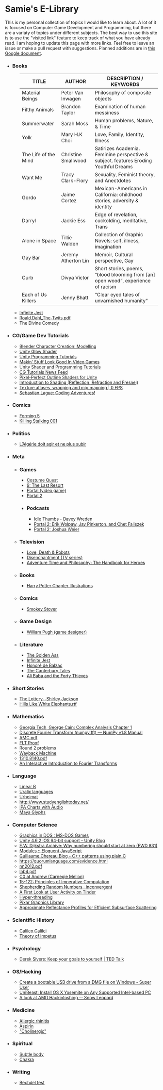 <h1>Samie's E-Library</h1>

<p>
This is my personal collection of topics I would like to learn about. A lot of it is focused on Computer Game Development and Programming, but there are a variaty of topics under different subjects. The best way to use this site is to use the "visited link" feature to keep track of what you have already read. I am hoping to update this page with more links. Feel free to leave an issue or make a pull request with suggestions. Planned additions are in <a href="https://docs.google.com/document/d/1RftBQUZPqEuY1xbBVrI83EtoH1R360n52glsaqNQ5vc/edit?usp=sharing">this Google document</a>.
</p>

<ul><p>
<li><h3>Books</h3>
<ul><p>
  
 | TITLE | AUTHOR | DESCRIPTION / KEYWORDS |
 |-|-|-|
 | Material Beings | Peter Van Inwagen | Philosophy of composite objects |
 | Filthy Animals | Brandon Taylor | Examination of human messiness |
 | Summerwater | Sarah Moss |Human problems, Nature, & Time |
 |Yolk |Mary H.K Choi |Love, Family, Identity, Illness |
|The Life of the Mind |Christine Smallwood|Satirizes Academia. Feminine perspective & subject. features Eroding Youthful Dreams |
|Want Me|Tracy Clark-Flory|Sexuality, Feminist theory, and Anectdotes|
|Gordo|Jaime Cortez|Mexican-Americans in California: childhood stories, adversity & identity
|Darryl|Jackie Ess|Edge of revelation, cuckolding, meditative, Trans
|Alone in Space|Tillie Walden|Collection of Graphic Novels: self, illness, imagination
|Gay Bar|Jeremy Atherton Lin|Memoir, Cultural perspective, Gay
|Curb|Divya Victor|Short stories, poems, “blood blooming from [an] open wood”, experience of racism
|Each of Us Killers|Jenny Bhatt|“Clear eyed tales of unvarnished humanity”
<li><a href="http://raisuman123.files.wordpress.com/2013/05/david-foster-wallace-infinite-jest-v2-0.pdf">Infinite Jest</a></li>
<li><a href="http://ebooks.rahnuma.org/children/Stories/Roald.Dahl/Roald.Dahl_The-Twits.pdf">Roald.Dahl_The-Twits.pdf</a></li>
  <li>The Divine Comedy</li>
</p></ul></li>

<li><h3>CG/Game Dev Tutorials</h3>
<ul><p>
<li><a href="https://www.youtube.com/watch?v=DiIoWrOlIRw">Blender Character Creation: Modelling</a></li>
<li><a href="https://www.youtube.com/watch?v=nZZ6MDY3JOk">Unity Glow Shader</a></li>
<li><a href="https://www.youtube.com/channel/UCjCpZyil4D8TBb5nVTMMaUw/videos">Unity Programming Tutorials</a></li>
<li><a href="http://youtube.com/channel/UCEklP9iLcpExB8vp_fWQseg/videos">Makin&#39; Stuff Look Good In Video Games</a></li>
<li><a href="http://catlikecoding.com/unity/tutorials/">Unity Shader and Programming Tutorials</a></li>
<li><a href="http://alanzucconi.com/tutorials/">CG Tutorials News Feed</a></li>
<li><a href="https://www.videopoetics.com/tutorials/pixel-perfect-outline-shaders-unity/">Pixel-Perfect Outline Shaders for Unity</a></li>
<li><a href="https://www.scratchapixel.com/lessons/3d-basic-rendering/introduction-to-shading/reflection-refraction-fresnel">Introduction to Shading (Reflection, Refraction and Fresnel)</a></li>
<li><a href="https://0fps.net/2013/07/09/texture-atlases-wrapping-and-mip-mapping/">Texture atlases, wrapping and mip mapping | 0 FPS</a></li>
<li><a href="https://www.youtube.com/user/Cercopithecan/videos">Sebastian Lague: Coding Adventures!</a></li>
</p></ul></li>

<li><h3>Comics</h3>
<ul><p>
<li><a href="http://jessemoynihan.com/?p=372">Forming 5</a></li>
<li><a href="https://kissmanga.com/Manga/Killing-Stalking/Killing-Stalking-001----Chapter-001?id=379319">Killing Stalking 001</a></li>
</p></ul></li>

<li><h3>Politics</h3>
<ul><p>
<li><a href="https://www.lesoirdalgerie.com/contribution/lalgerie-doit-agir-et-ne-plus-subir-24015">L’Algérie doit agir et ne plus subir</a></li>
</p></ul></li>

<li><h3>Meta</h3>
<ul><p>
<li><h3>Games</h3>
<ul><p>
<li><a href="https://en.wikipedia.org/wiki/Costume_Quest">Costume Quest</a></li>
<li><a href="https://en.wikipedia.org/wiki/9:_The_Last_Resort">9: The Last Resort</a></li>
<li><a href="https://en.wikipedia.org/wiki/Portal_(video_game)">Portal (video game)</a></li>
<li><a href="https://en.wikipedia.org/wiki/Portal_2">Portal 2</a></li>
<li><h3>Podcasts</h3>
<ul><p>
<li><a href="http://idlethumbs.net/tonecontrol/episodes/davey-wreden-1">Idle Thumbs - Davey Wreden</a></li>
<li><a href="http://giantbomb.com/shows/portal-2-spoilercast/2970-17437/free-podcast?podcast_id=224">Portal 2: Erik Wolpaw, Jay Pinkerton, and Chet Faliszek</a></li>
<li><a href="https://www.youtube.com/watch?reload=9&v=Zref3xiaFRA">Portal 2: Joshua Weier</a></li>
</p></ul></li>
</p></ul></li>
<li><h3>Television</h3>
<ul><p>
<li><a href="https://en.wikipedia.org/wiki/Love,_Death_%26_Robots">Love, Death &amp; Robots</a></li>
<li><a href="https://en.wikipedia.org/wiki/Disenchantment_(TV_series)#Episodes">Disenchantment (TV series)</a></li>
<li><a href="https://books.google.com/books?id=M4PCBAAAQBAJ">Adventure Time and Philosophy: The Handbook for Heroes</a></li>
</p></ul></li>
<li><h3>Books</h3>
<ul><p>
<li><a href="https://www.harrypotterfanzone.com/every-chapter-illustration-from-the-books/">Harry Potter Chapter Illustrations</a></li>
</p></ul></li>
<li><h3>Comics</h3>
<ul><p>
<li><a href="https://en.wikipedia.org/wiki/Smokey_Stover">Smokey Stover</a></li>
</p></ul></li>
<li><h3>Game Design</h3>
<ul><p>
<li><a href="https://en.wikipedia.org/wiki/William_Pugh_(game_designer)">William Pugh (game designer)</a></li>
</p></ul></li>
<li><h3>Literature</h3>
<ul><p>
<li><a href="https://en.wikipedia.org/wiki/The_Golden_Ass">The Golden Ass</a></li>
<li><a href="https://en.wikipedia.org/wiki/Infinite_Jest">Infinite Jest</a></li>
<li><a href="https://en.wikipedia.org/wiki/Honor%C3%A9_de_Balzac">Honoré de Balzac</a></li>
<li><a href="https://en.wikipedia.org/wiki/The_Canterbury_Tales">The Canterbury Tales</a></li>
<li><a href="https://en.wikipedia.org/wiki/Ali_Baba_and_the_Forty_Thieves">Ali Baba and the Forty Thieves</a></li>
</p></ul></li>
</p></ul></li>

<li><h3>Short Stories</h3>
<ul><p>
<li><a href="https://sites.middlebury.edu/individualandthesociety/files/2010/09/jackson_lottery.pdf">The Lottery--Shirley Jackson</a></li>
<li><a href="https://faculty.weber.edu/jyoung/English%202500/Readings%20for%20English%202500/Hills%20Like%20White%20Elephants.pdf">Hills Like White Elephants.rtf</a></li>
</p></ul></li>

<li><h3>Mathematics</h3>
<ul><p>
<li><a href="http://people.math.gatech.edu/~cain/winter99/ch1.pdf">Georgia Tech, George Cain: Complex Analysis Chapter 1</a></li>
<li><a href="http://docs.scipy.org/doc/numpy/reference/routines.fft.html">Discrete Fourier Transform (numpy.fft) — NumPy v1.8 Manual</a></li>
<li><a href="https://www.cs.cmu.edu/~adamchik/articles/AMC.pdf">AMC.pdf</a></li>
<li><a href="http://scienzamedia.uniroma2.it/~eal/Wiles-Fermat.pdf">FLT Proof</a></li>
<li><a href="http://www.usamts.org/Tests/Problems_26_2.pdf">Round 2 problems</a></li>
<li><a href="https://web.archive.org/web/20140824011115/https://math.berkeley.edu/~isammis/55S06/55SS3.pdf">Wayback Machine</a></li>
<li><a href="https://arxiv.org/pdf/1310.8140.pdf">1310.8140.pdf</a></li>
<li><a href="http://www.jezzamon.com/fourier/index.html">An Interactive Introduction to Fourier Transforms</a></li>
</p></ul></li>

<li><h3>Language</h3>
<ul><p>
<li><a href="https://en.wikipedia.org/wiki/Linear_B">Linear B</a></li>
<li><a href="https://en.wikipedia.org/wiki/Uralic_languages">Uralic languages</a></li>
<li><a href="https://en.wikipedia.org/wiki/Urheimat">Urheimat</a></li>
<li><a href="http://www.studyenglishtoday.net/">http://www.studyenglishtoday.net/</a></li>
<li><a href="https://jbdowse.com/ipa/">IPA Charts with Audio</a></li>
<li><a href="http://www.famsi.org/research/pitts/MayaGlyphsBook1Sect1.pdf">Maya Glyphs</a></li>
</p></ul></li>

<li><h3>Computer Science</h3>
<ul><p>
<li><a href="https://dos.gamebub.com/cpp_graphics.php">Graphics in DOS : MS-DOS Games</a></li>
<li><a href="http://blogs.unity3d.com/2015/01/29/unity-4-6-2-ios-64-bit-support/">Unity 4.6.2 iOS 64-bit support – Unity Blog</a></li>
<li><a href="http://www.cs.utexas.edu/users/EWD/transcriptions/EWD08xx/EWD831.html">E.W. Dijkstra Archive: Why numbering should start at zero (EWD 831)</a></li>
<li><a href="http://eloquentjavascript.net/10_modules.html">Modules :: Eloquent JavaScript</a></li>
<li><a href="https://blog.noctua-software.com/cpp-patterns-using-plain-c.html">Guillaume Chereau Blog - C++ patterns using plain C</a></li>
<li><a href="https://quorumlanguage.com/evidence.html">https://quorumlanguage.com/evidence.html</a></li>
<li><a href="http://www.overcomplete.net/papers/nn2012.pdf">nn2012.pdf</a></li>
<li><a href="https://www.cs.cmu.edu/~rjsimmon/15411-f15/hw/lab4.pdf">lab4.pdf</a></li>
<li><a href="http://c0.typesafety.net/doc/c0-at-andrew.html#tools">C0 at Andrew (Carnegie Mellon)</a></li>
<li><a href="http://www.cs.cmu.edu/afs/cs/academic/class/15122-n16/www/">15-122: Principles of Imperative Computation</a></li>
<li><a href="https://inconvergent.net/2016/shepherding-random-numbers/#introduction">Shepherding Random Numbers · inconvergent</a></li>
<li><a href="https://arxiv.org/pdf/1607.01952.pdf">A First Look at User Activity on Tinder</a></li>
<li><a href="https://en.wikipedia.org/wiki/Hyper-threading">Hyper-threading</a></li>
<li><a href="https://graphics.pixar.com/library/">Pixar Graphics Library</a></li>
<li><a href="https://graphics.pixar.com/library/ApproxBSSRDF/approxbssrdfslides.pdf">Approximate Reflectance Profiles for Efficient Subsurface Scattering</a></li>
</p></ul></li>

<li><h3>Scientific History</h3>
<ul><p>
<li><a href="https://en.wikipedia.org/wiki/Galileo_Galilei">Galileo Galilei</a></li>
<li><a href="https://en.wikipedia.org/wiki/Theory_of_impetus">Theory of impetus</a></li>
</p></ul></li>

<li><h3>Psychology</h3>
<ul><p>
<li><a href="https://www.ted.com/talks/derek_sivers_keep_your_goals_to_yourself">Derek Sivers: Keep your goals to yourself | TED Talk</a></li>
</p></ul></li>

<li><h3>OS/Hacking</h3>
<ul><p>
<li><a href="http://superuser.com/questions/383235/create-a-bootable-usb-drive-from-a-dmg-file-on-windows">Create a bootable USB drive from a DMG file on Windows - Super User</a></li>
<li><a href="http://www.tonymacx86.com/445-unibeast-install-os-x-yosemite-any-supported-intel-based-pc.html#download_yosemite">UniBeast: Install OS X Yosemite on Any Supported Intel-based PC</a></li>
<li><a href="http://www.macbreaker.com/2012/01/look-at-state-of-amd-hackintoshing.html">A look at AMD Hackintoshing -- Snow Leopard</a></li>
</p></ul></li>

<li><h3>Medicine</h3>
<ul><p>
<li><a href="https://en.wikipedia.org/wiki/Allergic_rhinitis">Allergic rhinitis</a></li>
<li><a href="https://en.wikipedia.org/wiki/Aspirin">Aspirin</a></li>
<li><a href="https://en.wikipedia.org/wiki/Cholinergic">"Cholinergic"</a></li>
</p></ul></li>

<li><h3>Spiritual</h3>
<ul><p>
<li><a href="https://en.wikipedia.org/wiki/Subtle_body">Subtle body</a></li>
<li><a href="https://en.wikipedia.org/wiki/Chakra">Chakra</a></li>
</p></ul></li>

<li><h3>Writing</h3>
<ul><p>
<li><a href="https://en.wikipedia.org/wiki/Bechdel_test">Bechdel test</a></li>
</p></ul></li>
</p></ul></li>
